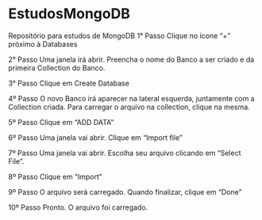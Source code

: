 # EstudosMongoDB
Repositório para estudos de MongoDB
1° Passo
Clique no ícone “+” próximo à Databases

2° Passo
Uma janela irá abrir. Preencha o nome do Banco a ser criado e da primeira Collection do Banco.
 
3° Passo
Clique em Create Database
 
4º Passo
O novo Banco irá aparecer na lateral esquerda, juntamente com a Collection criada. Para carregar o arquivo na collection, clique na mesma. 
 
5º Passo
Clique em “ADD DATA”
 
6º Passo
Uma janela vai abrir. Clique em “Import file” 
 
7º Passo
Uma janela vai abrir. Escolha seu arquivo clicando em “Select File”. 
 
8º Passo
Clique em “Import” 
 
9º Passo
O arquivo será carregado. Quando finalizar, clique em “Done”
 
10º Passo
Pronto. O arquivo foi carregado.
